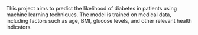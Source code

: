 This project aims to predict the likelihood of diabetes in patients using machine learning techniques. The model is trained on medical data, including factors such as age, BMI, glucose levels, and other relevant health indicators.
